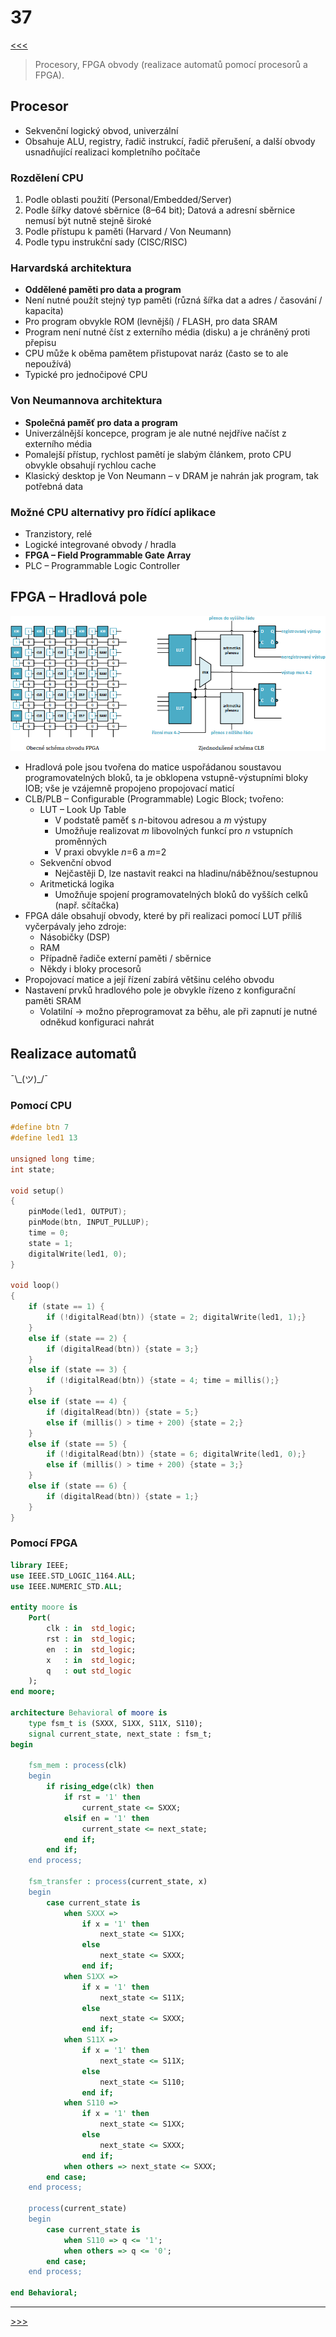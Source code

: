 # 37

[<<<](./36.MD)
> Procesory, FPGA obvody (realizace automatů pomocí procesorů a FPGA).

## Procesor

* Sekvenční logický obvod, univerzální
* Obsahuje ALU, registry, řadič instrukcí, řadič přerušení, a další obvody usnadňující realizaci kompletního počítače

### Rozdělení CPU

1. Podle oblasti použití (Personal/Embedded/Server)
2. Podle šířky datové sběrnice (8–64 bit); Datová a adresní sběrnice nemusí být nutně stejně široké
3. Podle přístupu k paměti (Harvard / Von Neumann)
4. Podle typu instrukční sady (CISC/RISC)

### Harvardská architektura

* __Oddělené paměti pro data a program__
* Není nutné použít stejný typ paměti (různá šířka dat a adres / časování / kapacita)
* Pro program obvykle ROM (levnější) / FLASH, pro data SRAM
* Program není nutné číst z externího média (disku) a je chráněný proti přepisu
* CPU může k oběma pamětem přistupovat naráz (často se to ale nepoužívá)
* Typické pro jednočipové CPU

### Von Neumannova architektura

* __Společná paměť pro data a program__
* Univerzálnější koncepce, program je ale nutné nejdříve načíst z externího média
* Pomalejší přístup, rychlost pamětí je slabým článkem, proto CPU obvykle obsahují rychlou cache
* Klasický desktop je Von Neumann – v DRAM je nahrán jak program, tak potřebná data

### Možné CPU alternativy pro řídící aplikace

* Tranzistory, relé
* Logické integrované obvody / hradla
* __FPGA – Field Programmable Gate Array__
* PLC – Programmable Logic Controller

## FPGA – Hradlová pole

![FPGA](./MG/37_01.png)

* Hradlová pole jsou tvořena do matice uspořádanou soustavou programovatelných bloků, ta je obklopena vstupně-výstupními bloky IOB; vše je vzájemně propojeno propojovací maticí
* CLB/PLB – Configurable (Programmable) Logic Block; tvořeno:
  * LUT – Look Up Table
    * V podstatě paměť s _n_-bitovou adresou a _m_ výstupy
    * Umožňuje realizovat _m_ libovolných funkcí pro _n_ vstupních proměnných
    * V praxi obvykle _n_=6 a _m_=2
  * Sekvenční obvod
    * Nejčastěji D, lze nastavit reakci na hladinu/náběžnou/sestupnou
  * Aritmetická logika
    * Umožňuje spojení programovatelných bloků do vyšších celků (např. sčítačka)
* FPGA dále obsahují obvody, které by při realizaci pomocí LUT příliš vyčerpávaly jeho zdroje:
  * Násobičky (DSP)
  * RAM
  * Případně řadiče externí paměti / sběrnice
  * Někdy i bloky procesorů
* Propojovací matice a její řízení zabírá většinu celého obvodu
* Nastavení prvků hradlového pole je obvykle řízeno z konfigurační paměti SRAM
  * Volatilní → možno přeprogramovat za běhu, ale při zapnutí je nutné odněkud konfiguraci nahrát

## Realizace automatů

¯\\\_(ツ)\_/¯

### Pomocí CPU

```c
#define btn 7
#define led1 13

unsigned long time;
int state;

void setup()
{
    pinMode(led1, OUTPUT);
    pinMode(btn, INPUT_PULLUP);  
    time = 0;
    state = 1;
    digitalWrite(led1, 0);
}

void loop()
{
    if (state == 1) {        
        if (!digitalRead(btn)) {state = 2; digitalWrite(led1, 1);}
    }
    else if (state == 2) {
        if (digitalRead(btn)) {state = 3;}
    }
    else if (state == 3) {
        if (!digitalRead(btn)) {state = 4; time = millis();}
    }
    else if (state == 4) {
        if (digitalRead(btn)) {state = 5;}
        else if (millis() > time + 200) {state = 2;}
    }
    else if (state == 5) {        
        if (!digitalRead(btn)) {state = 6; digitalWrite(led1, 0);}
        else if (millis() > time + 200) {state = 3;}
    }
    else if (state == 6) {
        if (digitalRead(btn)) {state = 1;}
    }
}
```

### Pomocí FPGA

```vhdl
library IEEE;
use IEEE.STD_LOGIC_1164.ALL;
use IEEE.NUMERIC_STD.ALL;

entity moore is
    Port(
        clk : in  std_logic;
        rst : in  std_logic;
        en  : in  std_logic;
        x   : in  std_logic;
        q   : out std_logic
    );
end moore;

architecture Behavioral of moore is
    type fsm_t is (SXXX, S1XX, S11X, S110);
    signal current_state, next_state : fsm_t;
begin

    fsm_mem : process(clk)
    begin
        if rising_edge(clk) then
            if rst = '1' then
                current_state <= SXXX;
            elsif en = '1' then
                current_state <= next_state;
            end if;
        end if;
    end process;
    
    fsm_transfer : process(current_state, x)
    begin
        case current_state is
            when SXXX =>
                if x = '1' then
                    next_state <= S1XX;
                else
                    next_state <= SXXX;
                end if;                                
            when S1XX =>
                if x = '1' then
                    next_state <= S11X;
                else
                    next_state <= SXXX;
                end if; 
            when S11X =>
                if x = '1' then
                    next_state <= S11X;
                else
                    next_state <= S110;
                end if; 
            when S110 =>
                if x = '1' then
                    next_state <= S1XX;
                else
                    next_state <= SXXX;
                end if; 
            when others => next_state <= SXXX;
        end case;
    end process;
    
    process(current_state)
    begin
        case current_state is
            when S110 => q <= '1';
            when others => q <= '0';
        end case;
    end process;

end Behavioral;
```

---
[>>>](./01.MD)
